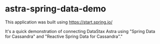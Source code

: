 # astra-spring-data-demo

This application was built using https://start.spring.io/

It's a quick demonstration of connecting DataStax Astra using "Spring Data for Cassandra" and "Reactive Spring Data for Cassandra"."